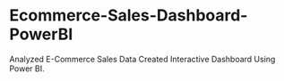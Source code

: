 # Ecommerce-Sales-Dashboard-PowerBI
Analyzed E-Commerce Sales Data Created Interactive Dashboard Using Power BI.
